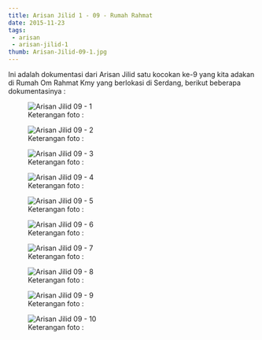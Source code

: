 ```yaml
---
title: Arisan Jilid 1 - 09 - Rumah Rahmat
date: 2015-11-23
tags:
 - arisan
 - arisan-jilid-1
thumb: Arisan-Jilid-09-1.jpg
---
```


Ini adalah dokumentasi dari Arisan Jilid satu kocokan ke-9 yang kita adakan di Rumah Om Rahmat Kmy yang berlokasi di Serdang, berikut beberapa dokumentasinya :


<figure>
  <img class="lazy content-img" src="/story/assets/img/placeholder.png" data-src="/story/assets/img/Arisan-Jilid-09-1.jpg" alt="Arisan Jilid 09 - 1" />
  <figcaption>Keterangan foto :</figcaption>
</figure>


<figure>
  <img class="lazy content-img" src="/story/assets/img/placeholder.png" data-src="/story/assets/img/Arisan-Jilid-09-2.jpg" alt="Arisan Jilid 09 - 2" />
  <figcaption>Keterangan foto :</figcaption>
</figure>

<figure>
  <img class="lazy content-img" src="/story/assets/img/placeholder.png" data-src="/story/assets/img/Arisan-Jilid-09-3.jpg" alt="Arisan Jilid 09 - 3" />
  <figcaption>Keterangan foto :</figcaption>
</figure>

<figure>
  <img class="lazy content-img" src="/story/assets/img/placeholder.png" data-src="/story/assets/img/Arisan-Jilid-09-4.jpg" alt="Arisan Jilid 09 - 4" />
  <figcaption>Keterangan foto :</figcaption>
</figure>

<figure>
  <img class="lazy content-img" src="/story/assets/img/placeholder.png" data-src="/story/assets/img/Arisan-Jilid-09-5.jpg" alt="Arisan Jilid 09 - 5" />
  <figcaption>Keterangan foto :</figcaption>
</figure>

<figure>
  <img class="lazy content-img" src="/story/assets/img/placeholder.png" data-src="/story/assets/img/Arisan-Jilid-09-6.jpg" alt="Arisan Jilid 09 - 6" />
  <figcaption>Keterangan foto :</figcaption>
</figure>

<figure>
  <img class="lazy content-img" src="/story/assets/img/placeholder.png" data-src="/story/assets/img/Arisan-Jilid-09-7.jpg" alt="Arisan Jilid 09 - 7" />
  <figcaption>Keterangan foto :</figcaption>
</figure>

<figure>
  <img class="lazy content-img" src="/story/assets/img/placeholder.png" data-src="/story/assets/img/Arisan-Jilid-09-8.jpg" alt="Arisan Jilid 09 - 8" />
  <figcaption>Keterangan foto :</figcaption>
</figure>

<figure>
  <img class="lazy content-img" src="/story/assets/img/placeholder.png" data-src="/story/assets/img/Arisan-Jilid-09-9.jpg" alt="Arisan Jilid 09 - 9" />
  <figcaption>Keterangan foto :</figcaption>
</figure>

<figure>
  <img class="lazy content-img" src="/story/assets/img/placeholder.png" data-src="/story/assets/img/Arisan-Jilid-09-10.jpg" alt="Arisan Jilid 09 - 10" />
  <figcaption>Keterangan foto :</figcaption>
</figure>